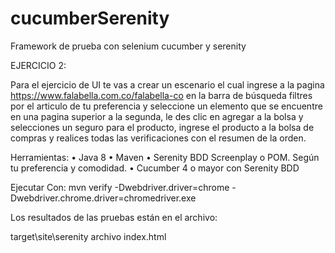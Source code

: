 # cucumberSerenity
Framework de prueba con selenium cucumber y serenity


EJERCICIO 2:

Para el ejercicio de UI te vas a crear un escenario el cual ingrese a la pagina 
https://www.falabella.com.co/falabella-co en la barra de búsqueda filtres por el articulo 
de tu preferencia y seleccione un elemento que se encuentre en una pagina superior a 
la segunda, le des clic en agregar a la bolsa y selecciones un seguro para el producto, 
ingrese el producto a la bolsa de compras y realices todas las verificaciones con el 
resumen de la orden.

Herramientas:
• Java 8 
• Maven
• Serenity BDD Screenplay o POM. Según tu preferencia y comodidad.
• Cucumber 4 o mayor con Serenity BDD

Ejecutar Con:
mvn verify -Dwebdriver.driver=chrome -Dwebdriver.chrome.driver=chromedriver.exe

Los resultados de las pruebas están en el archivo:

target\site\serenity archivo index.html
